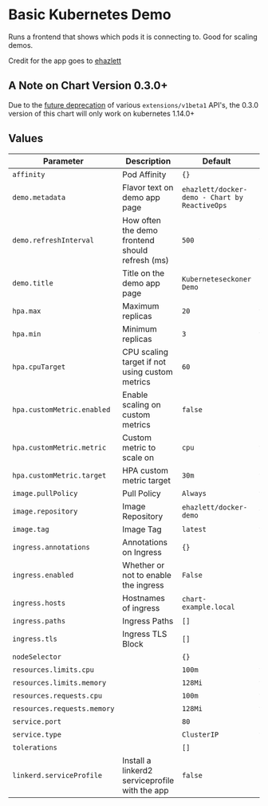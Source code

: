 # Basic Kubernetes Demo

Runs a frontend that shows which pods it is connecting to.  Good for scaling demos.

Credit for the app goes to [ehazlett](https://github.com/ehazlett/docker-demo)

## A Note on Chart Version 0.3.0+

Due to the [future deprecation](https://kubernetes.io/blog/2019/07/18/api-deprecations-in-1-16/) of various `extensions/v1beta1` API's, the 0.3.0 version of this chart will only work on kubernetes 1.14.0+

## Values

| Parameter | Description | Default | Required |
| --------- | ----------- | ------- | -------- |
| `affinity` | Pod Affinity  | `{}` | no |
| `demo.metadata` | Flavor text on demo app page  | `ehazlett/docker-demo - Chart by ReactiveOps` | |
| `demo.refreshInterval` | How often the demo frontend should refresh (ms)  | `500` | yes |
| `demo.title` | Title on the demo app page | `Kuberneteseckoner Demo` | no |
| `hpa.max` | Maximum replicas  | `20` | yes |
| `hpa.min` | Minimum replicas  | `3` | yes |
| `hpa.cpuTarget` | CPU scaling target if not using custom metrics | `60` | no |
| `hpa.customMetric.enabled` | Enable scaling on custom metrics | `false` | no |
| `hpa.customMetric.metric` | Custom metric to scale on | `cpu` | yes |
| `hpa.customMetric.target` | HPA custom metric target  | `30m` | yes |
| `image.pullPolicy` | Pull Policy  | `Always` | yes |
| `image.repository` | Image Repository  | `ehazlett/docker-demo` | yes |
| `image.tag` | Image Tag  | `latest` | yes |
| `ingress.annotations` | Annotations on Ingress  | `{}` | no |
| `ingress.enabled` | Whether or not to enable the ingress  | `False` | no |
| `ingress.hosts` | Hostnames of ingress  | `chart-example.local` | no |
| `ingress.paths` | Ingress Paths  | `[]` | no |
| `ingress.tls` | Ingress TLS Block  | `[]` | no |
| `nodeSelector` |  | `{}` | no |
| `resources.limits.cpu` |  | `100m` | yes |
| `resources.limits.memory` |  | `128Mi` | yes |
| `resources.requests.cpu` |  | `100m` | yes |
| `resources.requests.memory` |  | `128Mi` | yes |
| `service.port` |  | `80` | no |
| `service.type` |  | `ClusterIP` | yes |
| `tolerations` |  | `[]` | no |
| `linkerd.serviceProfile` | Install a linkerd2 serviceprofile with the app | `false` | no |
